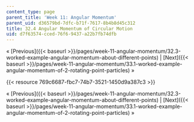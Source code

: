 ```yaml
---
content_type: page
parent_title: 'Week 11: Angular Momentum'
parent_uid: d36579bd-7dfc-b71f-7617-8b4b8d45c312
title: 32.4 Angular Momentum of Circular Motion
uid: d7f63574-cced-76f6-9437-a22b7fb74dfb
---
```


« [Previous]({{< baseurl >}}/pages/week-11-angular-momentum/32.3-worked-example-angular-momentum-about-different-points) | [Next]({{< baseurl >}}/pages/week-11-angular-momentum/33.1-worked-example-angular-momentum-of-2-rotating-point-particles) »

{{< resource 769c6687-fbc7-74b7-3521-1450d9a387c3 >}}

« [Previous]({{< baseurl >}}/pages/week-11-angular-momentum/32.3-worked-example-angular-momentum-about-different-points) | [Next]({{< baseurl >}}/pages/week-11-angular-momentum/33.1-worked-example-angular-momentum-of-2-rotating-point-particles) »